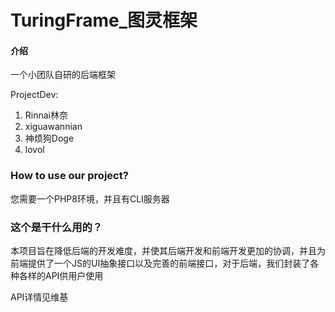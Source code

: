 # TuringFrame_图灵框架

#### 介绍

一个小团队自研的后端框架

ProjectDev:

1. Rinnai林奈
1. xiguawannian
1. 神烦狗Doge
1. lovol


### How to use our project?

您需要一个PHP8环境，并且有CLI服务器

### 这个是干什么用的？


本项目旨在降低后端的开发难度，并使其后端开发和前端开发更加的协调，并且为前端提供了一个JS的UI抽象接口以及完善的前端接口，对于后端，我们封装了各种各样的API供用户使用

API详情见维基